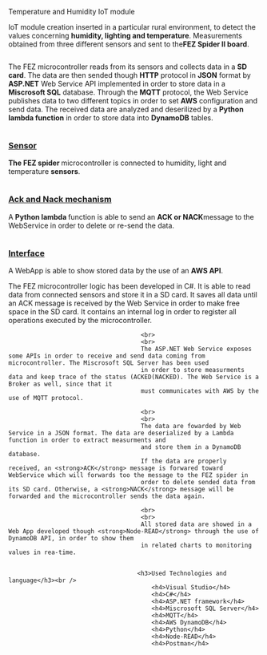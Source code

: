 Temperature and Humidity IoT module

IoT module creation inserted in a particular rural environment, to detect the values concerning <strong>humidity, lighting and temperature</strong>. Measurements obtained from three different sensors and sent to the<strong>FEZ Spider II board</strong>.</p>
					</header>
					<div class="row">
						<div class="col-4 col-6-medium col-12-large">
							<article class="box style2">
								<a href="https://github.com/simoneriggi92/Simone_portfolio" class="image featured"><img src="images/project/send.png" alt="" /></a>
								<p>
									The FEZ microcontroller reads from its sensors and collects data in a <strong>SD card</strong>. The data are then sended though <strong>HTTP</strong> protocol in <strong>JSON</strong> format by <strong>ASP.NET</strong> Web Service API implemented in order to store
									data in a <strong>Miscrosoft SQL</strong> database. Through the <strong>MQTT</strong> protocol, the Web Service publishes data to two different topics in order to set <strong>AWS</strong> configuration and send data.
									The received data are analyzed and deserilized by a <strong>Python lambda function</strong> in order to store data into <strong>DynamoDB</strong> tables.
								</p>
								<div class="row">
									<div class="col-4 col-6-medium col-12-small">
										<article class="box style2">
											<a href="#" class="image featured"><img src="images/project/electronic.png" alt="" /></a>
											<h3><a href="#">Sensor</a></h3>
											<p><strong>The FEZ spider </strong> microcontroller is connected to humidity, light and temperature <strong>sensors</strong>. </p>
										</article>
									</div>
									<div class="col-4 col-6-medium col-12-small">
										<article class="box style2">
											<a href="#" class="image featured"><img src="images/project/ack_nack.png" alt="" /></a>
											<h3><a href="#">Ack and Nack mechanism</a></h3>
											<p>A <strong> Python lambda </strong> function is able to send an <strong>ACK or NACK</strong>message to the WebService in order to delete or re-send the data.</p>
										</article>
									</div>
									<div class="col-4 col-6-medium col-12-small">
										<article class="box style2">
											<a href="#" class="image featured"><img src="images/project/charts.png" alt="" /></a>
											<h3><a href="#">Interface</a></h3>
											<p>A WebApp is able to show stored data by the use of an <strong>AWS API</strong>.</p>
										</article>
									</div>
								<div class="col-4 col-6-medium col-12-large">
									<p>The FEZ microcontroller logic has been developed in C#. It is able to read data from connected sensors and store it in a SD card. It saves all data until an ACK message is
										 received by the Web Service in order to make free space in the SD card. 
										 It contains an internal log in order to register all operations executed by the microcontroller.

										 <br>
										 <br>
										 The ASP.NET Web Service exposes some APIs in order to receive and send data coming from microcontroller. The Miscrosoft SQL Server has been used
										 in order to store measurments data and keep trace of the status (ACKED(NACKED). The Web Service is a Broker as well, since that it
										 must communicates with AWS by the use of MQTT protocol. 
										 
										 <br>
										 <br>
										 The data are fowarded by Web Service in a JSON format. The data are deserialized by a Lambda function in order to extract measurments and
										 and store them in a DynamoDB database. 
										 If the data are properly received, an <strong>ACK</strong> message is forwared toward WebService which will forwards too the message to the FEZ spider in 
										 order to delete sended data from its SD card. Otherwise, a <strong>NACK</strong> message will be forwarded and the microcontroller sends the data again. 

										 <br>
										 <br>
										 All stored data are showed in a Web App developed though <strong>Node-READ</strong> through the use of DynamoDB API, in order to show them
										 in related charts to monitoring values in rea-time.
										 

										<h3>Used Technologies and language</h3><br />
											<h4>Visual Studio</h4>
											<h4>C#</h4>
											<h4>ASP.NET framework</h4>
											<h4>Miscrosoft SQL Server</h4>
											<h4>MQTT</h4>
											<h4>AWS DynamoDB</h4>
											<h4>Python</h4>
											<h4>Node-READ</h4>
											<h4>Postman</h4>
	
